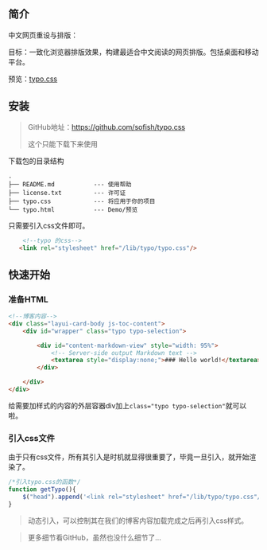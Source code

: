 ## 简介
中文网页重设与排版：

目标：一致化浏览器排版效果，构建最适合中文阅读的网页排版。包括桌面和移动平台。

预览：[typo.css](http://typo.sofi.sh/)

## 安装

> GitHub地址：https://github.com/sofish/typo.css
>
> 这个只能下载下来使用

下载包的目录结构

```text
.
├── README.md           --- 使用帮助
├── license.txt         --- 许可证
├── typo.css            --- 将应用于你的项目
└── typo.html           --- Demo/预览
```

只需要引入css文件即可。

```html
    <!--typo 的css-->
   <link rel="stylesheet" href="/lib/typo/typo.css"/>
```



## 快速开始

### 准备HTML

```html
<!--博客内容-->
<div class="layui-card-body js-toc-content">
    <div id="wrapper" class="typo typo-selection">

        <div id="content-markdown-view" style="width: 95%">
            <!-- Server-side output Markdown text -->
            <textarea style="display:none;">### Hello world!</textarea>
        </div>

    </div>
</div>
```

给需要加样式的内容的外层容器div加上`class="typo typo-selection"`就可以啦。

### 引入css文件

由于只有css文件，所有其引入是时机就显得很重要了，毕竟一旦引入，就开始渲染了。

```js
/*引入typo.css的函数*/
function getTypo(){
    $("head").append('<link rel="stylesheet" href="/lib/typo/typo.css"/>');
}
```

> 动态引入，可以控制其在我们的博客内容加载完成之后再引入css样式。

> 更多细节看GitHub，虽然也没什么细节了...